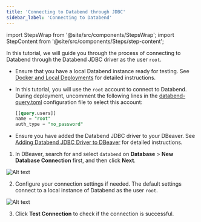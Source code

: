 ```yaml
---
title: 'Connecting to Databend through JDBC'
sidebar_label: 'Connecting to Databend'
---
```

import StepsWrap from '@site/src/components/StepsWrap';
import StepContent from '@site/src/components/Steps/step-content';

In this tutorial, we will guide you through the process of connecting to Databend through the Databend JDBC driver as the user `root`.

<StepsWrap>
<StepContent number="0" title="Before You Start">

- Ensure that you have a local Databend instance ready for testing. See [Docker and Local Deployments](../../10-deploy/03-deploying-local.md) for detailed instructions.
- In this tutorial, you will use the `root` account to connect to Databend. During deployment, uncomment the following lines in the [databend-query.toml](https://github.com/datafuselabs/databend/blob/main/scripts/distribution/configs/databend-query.toml) configuration file to select this account:

    ```sql title="databend-query.toml"
    [[query.users]]
    name = "root"
    auth_type = "no_password"
    ```
- Ensure you have added the Databend JDBC driver to your DBeaver. See [Adding Databend JDBC Driver to DBeaver](index.md#adding-databend-jdbc-driver-to-dbeaver) for detailed instructions.

</StepContent>
<StepContent number="1" title="Create Connection">

1. In DBeaver, search for and select `databend` on **Database** > **New Database Connection** first, and then click **Next**.

![Alt text](@site/docs/public/img/integration/jdbc-new-driver.png)

2. Configure your connection settings if needed. The default settings connect to a local instance of Databend as the user `root`.

![Alt text](@site/docs/public/img/integration/jdbc-connect.png)

3. Click **Test Connection** to check if the connection is successful.

</StepContent>
</StepsWrap>